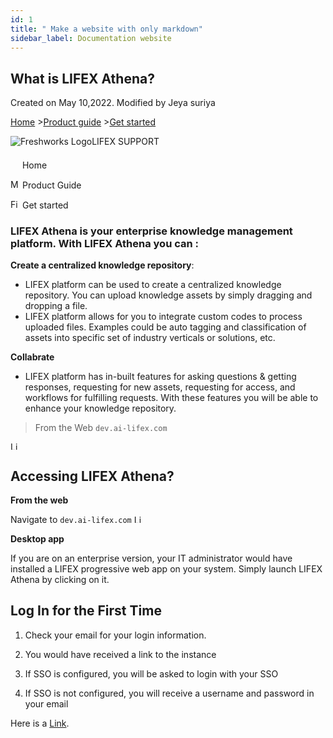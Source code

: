 ```yaml
---
id: 1
title: " Make a website with only markdown"
sidebar_label: Documentation website
---
```

<section class="container-fluid px-0 fw-page-title-wrapper">
    <div class="container">
      <div class="py-24 py-lg-60 mx-0 fw-search-meta-info g-0">
        <div class="fw-icon-holder pe-8">
          <span class="icon-article"></span>
        </div>
        <div class="text-start">
          <h1 class="fw-page-title">What is LIFEX Athena?</h1>
          <p>
   Created on May 10,2022. Modified by Jeya suriya

</p>
        </div>
      </div>
    </div>
  </section>


 <a href="/support/home">Home</a>   ><a href="/support/solutions/folders/84000256646">Product guide</a> ><a href="/support/home">Get started</a>     
    
              
  
</header><img data-src="https://s3.ap-south-1.amazonaws.com/ind-cdn.freshdesk.com/data/helpdesk/attachments/production/84004134659/logo/Tm2CVuPlNI3thWUsXCV5KTZYcbIR__myuA.png" loading="lazy" alt="Freshworks Logo" class="d-inline-block align-top me-4 fw-brand-logo ls-is-cached lazyloaded" src="https://s3.ap-south-1.amazonaws.com/ind-cdn.freshdesk.com/data/helpdesk/attachments/production/84004134659/logo/Tm2CVuPlNI3thWUsXCV5KTZYcbIR__myuA.png">LIFEX SUPPORT

<img alt="" style="width: 15px; height: 15px; margin-top: 5.7px; margin-left: 0px;" class="" src="https://tse3.mm.bing.net/th?id=OIP.Qu0dXm_hwCxQmfyUUfXskwAAAA&amp;pid=Api&amp;P=0&amp;w=168&amp;h=168" id="yui_3_5_1_1_1652165380672_1130">  Home

<img class="s-img" width="15" height="15" alt="Manual Icon #321824 - Free Icons Library" title="Manual Icon #321824 - Free Icons Library" data-pos="4" src="https://tse1.mm.bing.net/th?id=OIP.jnucqg4TvD4lUTIISh4yvwHaHa&amp;pid=Api&amp;rs=1&amp;c=1&amp;qlt=95&amp;w=120&amp;h=120" >  Product Guide

<img src="https://icons.iconarchive.com/icons/paomedia/small-n-flat/1024/file-text-icon.png" jsaction="load:XAeZkd;" jsname="HiaYvf" class="n3VNCb" alt="File text Icon | Small &amp; Flat Iconset | paomedia" data-noaft="1" style="width: 15px; height: 15px; margin: 0px;" >  Get started







### LIFEX Athena is your enterprise knowledge management platform. With LIFEX Athena you can :                            


**Create a centralized knowledge repository**:

+ LIFEX platform can be used to create a centralized knowledge repository. You can upload knowledge assets by simply dragging and dropping a file. 
+ LIFEX platform allows for you to integrate custom codes to process uploaded files. Examples could be auto tagging and classification of assets into specific set of industry verticals or solutions, etc.
  

**Collabrate**

+ LIFEX platform has in-built features for asking questions & getting responses, requesting for new assets, requesting for access, and workflows for fulfilling requests. With these features you will be able to enhance your knowledge repository.


  
>From the Web `dev.ai-lifex.com`
<img src="https://cdn-icons-png.flaticon.com/512/282/282100.png" jsaction="load:XAeZkd;" jsname="HiaYvf" class="n3VNCb" alt="Link - Free multimedia icons" data-noaft="1" style="width: 13px; height: 13px; margin: 0px;">


<section class="container-fluid px-0 fw-page-title-wrapper">
    <div class="container">
      <div class="py-24 py-lg-60 mx-0 fw-search-meta-info g-0">
        <div class="fw-icon-holder pe-8">
          <span class="icon-article"></span>
        </div>
        <div class="text-start">
          <h1 class="fw-page-title">Accessing LIFEX Athena?</h1>
          <p>


**From the web**

Navigate to `dev.ai-lifex.com` <img src="https://cdn-icons-png.flaticon.com/512/282/282100.png" jsaction="load:XAeZkd;" jsname="HiaYvf" class="n3VNCb" alt="Link - Free multimedia icons" data-noaft="1" style="width: 13px; height: 13px; margin: 0px;">

**Desktop app**

If you are on an enterprise version, your IT administrator would have installed a LIFEX progressive web app on your system. Simply launch LIFEX Athena by clicking on it.




<h1 class="fw-page-title">Log In for the First Time</h1>

1. Check your email for your login information.

2. You would have received a link to the instance

3. If SSO is configured, you will be asked to login with your SSO

4. If SSO is not configured, you will receive a username and password in your email

Here is a [Link](https:///Users/jeya%20suriya/OneDrive/Desktop/hello.md "https:///Users/jeya%20suriya/OneDrive/Desktop/hello.md"). 




